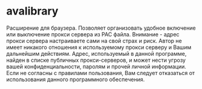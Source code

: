 # avalibrary
Расширение для браузера. Позволяет организовать удобное включение или выключение прокси сервера из PAC файла.
Внимание - адрес прокси сервера настраиваете сами на свой страх и риск. Автор не имеет никакого отношения к используемому прокси серверу и Вашим дальнейшим действиям. Адрес, используемый в данной программе, найден в списке публичных прокси-серверов, и может нести угрозу вашей конфиденциальности, паролям и прочей личной информации. Если не согласны с правилами пользования, Вам следует отказаться от использования данного программного обеспечения.
